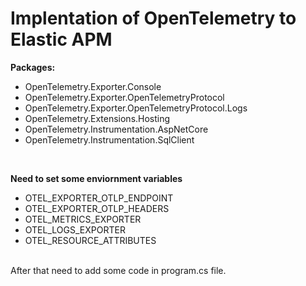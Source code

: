 # Implentation of OpenTelemetry to Elastic APM

**Packages:**
- OpenTelemetry.Exporter.Console
- OpenTelemetry.Exporter.OpenTelemetryProtocol
- OpenTelemetry.Exporter.OpenTelemetryProtocol.Logs
- OpenTelemetry.Extensions.Hosting
- OpenTelemetry.Instrumentation.AspNetCore
- OpenTelemetry.Instrumentation.SqlClient

<br/>

**Need to set some enviornment variables**
- OTEL_EXPORTER_OTLP_ENDPOINT
- OTEL_EXPORTER_OTLP_HEADERS
- OTEL_METRICS_EXPORTER
- OTEL_LOGS_EXPORTER
- OTEL_RESOURCE_ATTRIBUTES

<br/>
After that need to add some code in program.cs file.
